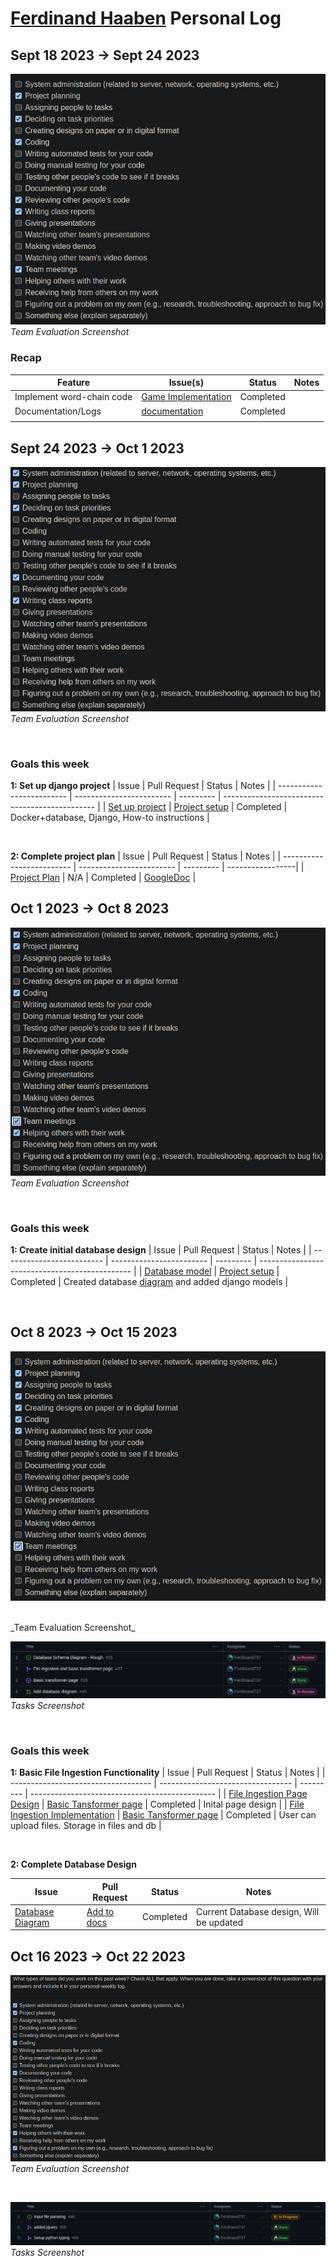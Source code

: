 # [Ferdinand Haaben](https://github.com/Ferdinand737) Personal Log

## Sept 18 2023 -> Sept 24 2023

![evaluation-screenshot](../../img/ferdinand-eval-3.png)
<br>
_Team Evaluation Screenshot_

### Recap

| Feature                   | Issue(s)                 | Status    | Notes |
| ------------------------- | ------------------------ | --------- | ----- |
| Implement word-chain code | [Game Implementation][1] | Completed |       |
| Documentation/Logs        | [documentation][2]       | Completed |       |
|                           |                          |           |       |

[1]: https://github.com/COSC-499-W2023/word-chain-exercise-team-7/issues/11
[2]: https://github.com/COSC-499-W2023/word-chain-exercise-team-7/tree/logs

## Sept 24 2023 -> Oct 1 2023

![evaluation-screenshot](../../img/ferdinand-eval-4.png)
<br>
_Team Evaluation Screenshot_

<br>

### Goals this week

**1: Set up django project**
| Issue | Pull Request | Status | Notes |
| ------------------------- | ------------------------ | --------- | ---------------------------------------------- |
| [Set up project][3] | [Project setup][4] | Completed | Docker+database, Django, How-to instructions |

<br>

**2: Complete project plan**
| Issue | Pull Request | Status | Notes |
| ------------------------- | ------------------------ | --------- | -----------------|
| [Project Plan][5] | N/A | Completed | [GoogleDoc][6] |

[3]: https://github.com/COSC-499-W2023/year-long-project-team-7/issues/5
[4]: https://github.com/COSC-499-W2023/year-long-project-team-7/pull/6
[5]: https://github.com/COSC-499-W2023/year-long-project-team-7/issues/2
[6]: https://docs.google.com/document/d/18U3K607QbEoZFy_O4bKOMl64O0OOUe0IOVW4NVq2NdY/edit?pli=1

## Oct 1 2023 -> Oct 8 2023

![evaluation-screenshot](../../img/ferdinand-eval-5.png)
<br>
_Team Evaluation Screenshot_

<br>

### Goals this week

**1: Create initial database design**
| Issue | Pull Request | Status | Notes |
| ------------------------- | ------------------------ | --------- | ---------------------------------------------- |
| [Database model][7] | [Project setup][8] | Completed | Created database [diagram][9] and added django models |

<br>

[7]: https://github.com/COSC-499-W2023/year-long-project-team-7/issues/15
[8]: https://github.com/COSC-499-W2023/year-long-project-team-7/pull/19
[9]: https://dbdiagram.io/d/Capstone-651f4dbcffbf5169f023111f

## Oct 8 2023 -> Oct 15 2023

![evaluation-screenshot](../../img/ferdinand-eval-6.png)

<br>
_Team Evaluation Screenshot_

<br>

![tasks-screenshot](../../img/ferdinand-tasks-6.png)
<br>
_Tasks Screenshot_

<br>

### Goals this week

**1: Basic File Ingestion Functionality**
| Issue | Pull Request | Status | Notes |
| ----------------------------------- | --------------------------------- | --------- | ---------------------------------------------- |
| [File Ingestion Page Design][10] | [Basic Tansformer page][11] | Completed | Inital page design |
| [File Ingestion Implementation][12] | [Basic Tansformer page][11] | Completed | User can upload files. Storage in files and db |

<br>

**2: Complete Database Design**

| Issue                  | Pull Request      | Status    | Notes                                    |
| ---------------------- | ----------------- | --------- | ---------------------------------------- |
| [Database Diagram][13] | [Add to docs][14] | Completed | Current Database design, Will be updated |

[10]: https://github.com/COSC-499-W2023/year-long-project-team-7/issues/16
[11]: https://github.com/COSC-499-W2023/year-long-project-team-7/pull/37
[12]: https://github.com/COSC-499-W2023/year-long-project-team-7/issues/31
[13]: https://github.com/COSC-499-W2023/year-long-project-team-7/issues/35
[14]: https://github.com/COSC-499-W2023/year-long-project-team-7/pull/49



## Oct 16 2023 -> Oct 22 2023

![evaluation-screenshot](../../img/ferdinand-eval-7.png)
<br>
_Team Evaluation Screenshot_

<br>

![tasks-screenshot](../../img/ferdinand-tasks-7.png)
<br>
_Tasks Screenshot_

